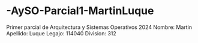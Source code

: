 # -AySO-Parcial1-MartinLuque
Primer parcial de Arquitectura y Sistemas Operativos 2024
Nombre: Martin
Apellido: Luque
Legajo: 114040
Division: 312
